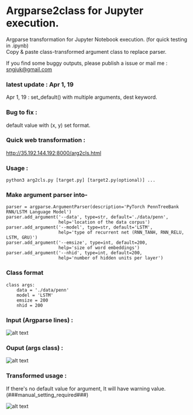 # Argparse2class for Jupyter execution.

Argparse transformation for Jupyter Notebook execution. (for quick testing in .ipynb)<br />
Copy & paste class-transformed argument class to replace parser. <br/>

If you find some buggy outputs, please publish a issue or mail me : <u> sngjuk@gmail.com </u>
### latest update : Apr 1, 19
Apr 1, 19 : set_default() with multiple arguments, dest keyword.<br>

### Bug to fix :
default value with (x, y) set format.

### Quick web transformation :
http://35.192.144.192:8000/arg2cls.html

### Usage : 
```
python3 arg2cls.py [target.py] [target2.py(optional)] ...
```

### Make argument parser into-
```
parser = argparse.ArgumentParser(description='PyTorch PennTreeBank RNN/LSTM Language Model')
parser.add_argument('--data', type=str, default='./data/penn',
                    help='location of the data corpus')
parser.add_argument('--model', type=str, default='LSTM',
                    help='type of recurrent net (RNN_TANH, RNN_RELU, LSTM, GRU)')
parser.add_argument('--emsize', type=int, default=200,
                    help='size of word embeddings')
parser.add_argument('--nhid', type=int, default=200,
                    help='number of hidden units per layer')
```
### Class format
```
class args:
    data = './data/penn'
    model = 'LSTM'
    emsize = 200
    nhid = 200
```

### Input (Argparse lines) :

![alt text](http://pds27.egloos.com/pds/201709/01/00/c0134200_59a941fb9501e.png)


### Ouput (args class) :

![alt text](http://thumbnail.egloos.net/600x0/http://pds25.egloos.com/pds/201709/01/00/c0134200_59a936974c78f.png)


### Transformed usage : 
If there's no default value for argument, It will have warning value. (###manual_setting_required###)

![alt text](http://pds21.egloos.com/pds/201709/01/00/c0134200_59a937f65f737.png)

